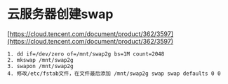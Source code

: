 # 云服务器创建swap

[https://cloud.tencent.com/document/product/362/3597](https://cloud.tencent.com/document/product/362/3597)

	1. dd if=/dev/zero of=/mnt/swap2g bs=1M count=2048
	2. mkswap /mnt/swap2g
	3. swapon /mnt/swap2g
	4. 修改/etc/fstab文件，在文件最后添加 /mnt/swap2g swap swap defaults 0 0

<!--stackedit_data:
eyJoaXN0b3J5IjpbNjA3MDQ4MTE5XX0=
-->